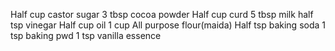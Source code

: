 Half cup castor sugar
3 tbsp cocoa powder
Half cup curd
5 tbsp milk
half tsp vinegar
Half cup oil
1 cup All purpose flour(maida)
Half tsp baking soda
1 tsp baking pwd
1 tsp vanilla essence
